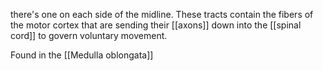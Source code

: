 there's one on each side of the midline. These tracts contain the fibers of the motor cortex that are sending their [[axons]] down into the [[spinal cord]] to govern voluntary movement.

Found in the [[Medulla oblongata]]
